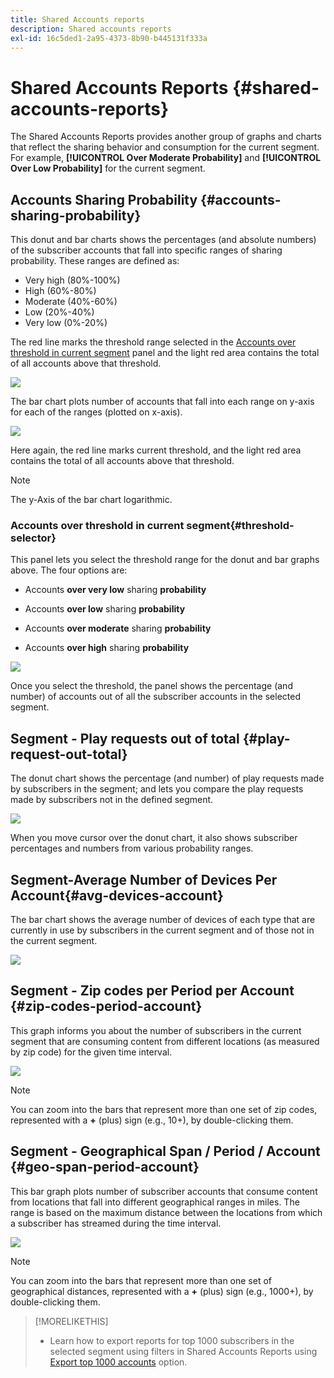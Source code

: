 ```yaml
---
title: Shared Accounts reports
description: Shared accounts reports
exl-id: 16c5ded1-2a95-4373-8b90-b445131f333a
---
```

# Shared Accounts Reports {#shared-accounts-reports}

The Shared Accounts Reports provides another group of graphs and charts that reflect the sharing behavior and consumption for the current segment. For example, **[!UICONTROL Over Moderate Probability]** and **[!UICONTROL Over Low Probability]** for the current segment.

## Accounts Sharing Probability {#accounts-sharing-probability}

This donut and bar charts shows the percentages (and absolute numbers) of the subscriber accounts that fall into specific ranges of sharing probability. These ranges are defined as:

* Very high (80%-100%)
* High (60%-80%)
* Moderate (40%-60%)
* Low (20%-40%)
* Very low (0%-20%)

The red line marks the threshold range selected in the [Accounts over threshold in current segment](#threshold-selector) panel and the light red area contains the total of all accounts above that threshold.

![](assets/accounts-sharing-probability-pie.png)

The bar chart plots number of accounts that fall into each range on y-axis for each of the ranges (plotted on x-axis).

![](assets/accounts-sharing-probability-bar.png)

Here again, the red line marks current threshold, and the light red area contains the total of all accounts above that threshold.

>[!NOTE]
>
> The y-Axis of the bar chart logarithmic.

### Accounts over threshold in current segment{#threshold-selector}

This panel lets you select the threshold range for the donut and bar graphs above. The four options are:

* Accounts **over very low** sharing **probability**

* Accounts **over low** sharing **probability**

* Accounts **over moderate** sharing **probability**

* Accounts **over high** sharing **probability**

![](assets/threshold-selector-shared-accounts.png)

Once you select the threshold, the panel shows the percentage (and number) of accounts out of all the subscriber accounts in the selected segment.

## Segment - Play requests out of total {#play-request-out-total}

The donut chart shows the percentage (and number) of play requests made by subscribers in the segment; and lets you compare the play requests made by subscribers not in the defined segment.

![](assets/play-req-outof-total.png)

When you move cursor over the donut chart, it also shows subscriber percentages and numbers from various probability ranges.

<!--![](assets/play-request-total.gif)-->

## Segment-Average Number of Devices Per Account{#avg-devices-account}

The bar chart shows the average number of devices of each type that are currently in use by subscribers in the current segment and of those not in the current segment.

![](assets/avg-devices-per-acc.png)

## Segment - Zip codes per Period per Account {#zip-codes-period-account}

This graph informs you about the number of subscribers in the current segment that are consuming content from different locations (as measured by zip code) for the given time interval.

![](assets/zip-period-account.png)

>[!NOTE]
>
>You can zoom into the bars that represent more than one set of zip codes, represented with a **+** (plus) sign (e.g., 10+), by double-clicking them.


## Segment - Geographical Span / Period / Account {#geo-span-period-account}

This bar graph plots number of subscriber accounts that consume content from locations that fall into different geographical ranges in miles. The range is based on the maximum distance between the locations from which a subscriber has streamed during the time interval.

![](assets/geogr-span-account.png)

>[!NOTE]
>
> You can zoom into the bars that represent more than one set of geographical distances, represented with a **+** (plus) sign (e.g., 1000+), by double-clicking them.

>[!MORELIKETHIS]
>
>* Learn how to export reports for top 1000 subscribers in the selected segment using filters in Shared Accounts Reports using [Export top 1000 accounts](/help/accountiq/export-acc-information.md) option.
